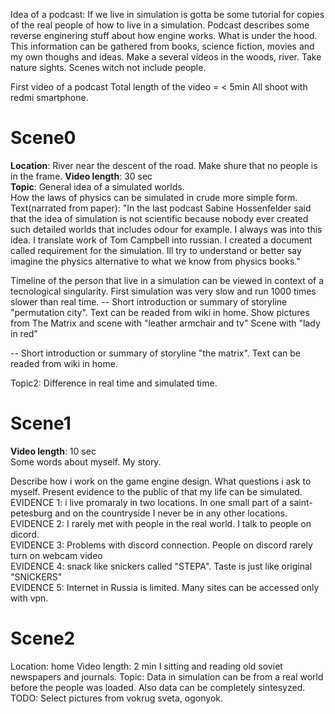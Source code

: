 
Idea of a podcast:
If we live in simulation is gotta be some tutorial for copies of the real people of how to live in a simulation.
Podcast describes some reverse enginering stuff about how engine works. What is under the hood.
This information can be gathered from books, science fiction, movies and my own thoughs and ideas.
Make a several videos in the woods, river. Take nature sights. 
Scenes witch not include people.

First video of a podcast
Total length of the video = < 5min
All shoot with redmi smartphone.

Scene0
============
<b>Location</b>: River near the descent of the road. 
Make shure that no people is in the frame.
<b>Video length</b>: 30 sec <br/>
<b>Topic</b>: General idea of a simulated worlds. <br/> How the laws of physics can be simulated in crude more simple form. 
Text(narrated from paper): "In the last podcast Sabine Hossenfelder said that the idea of simulation is not scientific because nobody
ever created such detailed worlds that includes odour for example. I always was into this idea. I translate work of Tom Campbell into russian.
I created a document called requirement for the simulation. Ill try to understand or better say imagine the physics alternative to what we know from physics books."



Timeline of the person that live in a simulation can be viewed in context of a tecnological singularity.
First simulation was very slow and run 1000 times slower than real time.
-- Short introduction or summary of storyline "permutation city".
Text can be readed from wiki in home. Show pictures from The Matrix and scene with "leather armchair and tv"
Scene with "lady in red"

-- Short introduction or summary of storyline "the matrix".
Text can be readed from wiki in home.

Topic2: Difference in real time and simulated time.

Scene1
============
<b>Video length</b>: 10 sec <br/>
Some words about myself. My story.<br/>

Describe how i work on the game engine design. What questions i ask to myself.
Present evidence to the public of that my life can be simulated.
EVIDENCE 1: i live promaraly in two locations. In one small part of a saint-petesburg and on the countryside
I never be in any other locations.<br/>
EVIDENCE 2: I rarely met with people in the real world. I talk to people on dicord.<br/>
EVIDENCE 3: Problems with discord connection. People on discord rarely turn on webcam video<br/>
EVIDENCE 4: snack like snickers called "STEPA". Taste is just like original "SNICKERS"<br/>
EVIDENCE 5: Internet in Russia is limited. Many sites can be accessed only with vpn.<br/>

Scene2
============
Location: home
Video length: 2 min
I sitting and reading old soviet newspapers and journals.
Topic: Data in simulation can be from a real world before the people was loaded.
Also data can be completely sintesyzed.
TODO: Select pictures from vokrug sveta, ogonyok.


